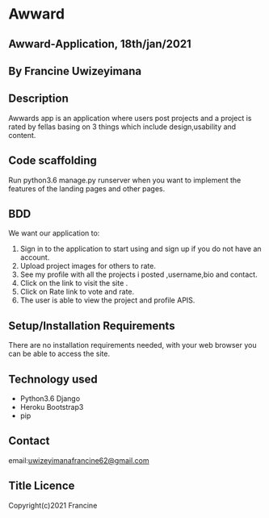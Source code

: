 # Awward

## Awward-Application, 18th/jan/2021

## By Francine Uwizeyimana

## Description

Awwards app is an application where users post projects and a project is rated by fellas basing on 3 things which include design,usability and content.

## Code scaffolding

Run python3.6 manage.py runserver when you want to implement the features of the landing pages and other pages.

## BDD

We want our application to:
 1. Sign in to the application to start using and sign up if you do not have an account. 
 2. Upload project images for others to rate. 
 3. See my profile with all the projects i posted ,username,bio and contact. 
 4. Click on the link to visit the site . 
 5. Click on Rate link to vote and rate. 
 6. The user is able to view the project and profile APIS.

## Setup/Installation Requirements

There are no installation requirements needed, with your web browser you can be able to access the site.

## Technology used

- Python3.6 Django 
- Heroku Bootstrap3
- pip



## Contact

email:uwizeyimanafrancine62@gmail.com

## Title Licence 

Copyright(c)2021 Francine 